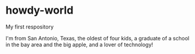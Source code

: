 # howdy-world
My first respository

I'm from San Antonio, Texas, the oldest of four kids, a graduate of a school in the bay area and the big apple, and a lover of technology!
